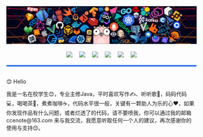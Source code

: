 <div  style="text-align:center">
	<img src="./images/2b1281caade2476d99f13878fc24e111.png">
<div>
<br>
<div style="text-align:center">
<a href="https://blog.csdn.net/qq_42723113"><img src="https://img.shields.io/badge/CSDN-论坛-c32136" /></a>&emsp;
<a href="https://www.zhihu.com/people/chinaclown"><img src="https://img.shields.io/badge/Zhihu-知乎-blue" /></a>&emsp;
<a href="https://gitee.com/ChinaClowns"><img src="https://img.shields.io/badge/Gitee-码云-red" /></a>&emsp;
<a href="https://juejin.cn/user/3544481220266349"><img src="https://img.shields.io/badge/Juejin-掘金-blue" /></a>&emsp;
<a href="https://www.cnblogs.com/ccenote/"><img src="https://img.shields.io/badge/CnBlog-博客园-green" /></a>&emsp;
<a href="https://blog.ccenote.com/"><img src="https://img.shields.io/badge/CCNOTE-博客-blue" /></a>
</div>
<br>
<div style="border:2px solid #2A70E8;background-color:#2A70E8;border-radius:2px;"></div>
<br>
<div style="text-align:left;">
    <p>😊 Hello</p>
	<p>
我是一名在校学生😊，专业主修Java，平时喜欢写作✍️、听听歌🎵，码码代码💻，喝喝茶🍵，煮煮咖啡☕，代码水平很一般，关键有一颗助人为乐的心❤️，如果你发现作品有什么问题，或者烂透了的代码，请不要喷我，你可以通过我的邮箱ccenote@163.com 来与我交流，我愿意听取任何一个人的建议，再次感谢你的使用与支持😊。
    </p>
</div>

